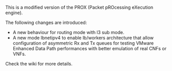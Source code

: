 This is a modified version of the PROX (Packet pROcessing eXecution engine).

The following changes are introduced:
- A new behaviour for routing mode with l3 sub mode.
- A new mode lbnetipv4 to enable lb/workers architecture that allow configuration of asymmetric Rx and Tx queues for testing VMware Enhanced Data Path performances with better emulation of real CNFs or VNFs.

Check the wiki for more details.

